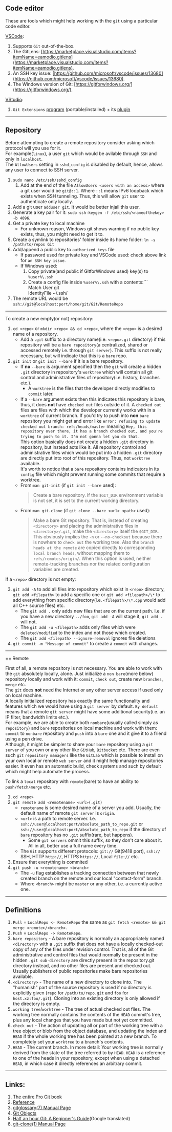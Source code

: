 ## Code editor

These are tools which might help working with the `git` using a particular code editor.

[VSCode](https://code.visualstudio.com/download):

1.  Supports `Git` out-of-the-box.
2.  The GitLens: [https://marketplace.visualstudio.com/items?itemName=eamodio.gitlens](https://marketplace.visualstudio.com/items?itemName=eamodio.gitlens).
3.  An SSH key issue: [https://github.com/microsoft/vscode/issues/13680](https://github.com/microsoft/vscode/issues/13680).
4.  The Windows version of Git: [https://gitforwindows.org/](https://gitforwindows.org/).

[VStudio](https://visualstudio.microsoft.com/vs/community/):

1.  `Git Extensions` [program](http://gitextensions.github.io/) (portable/installed) + its [plugin](https://marketplace.visualstudio.com/items?itemName=HenkWesthuis.GitExtensions)
* * *

## Repository

Before attempting to create a remote repository consider asking which protocol will you use for it.  
For example(`linux`), a user `git` which would be avilable through `SSH` and only in `localhost`.  
The `AllowUsers` setting in `sshd_config` is disabled by default, hence, allows any user to connect to SSH server.

1.  `sudo nano /etc/ssh/sshd_config`
    1.  Add at the end of the file `AllowUsers <users with an access>` where a git user would be `git@::1`. Where `::1` means IPv6 loopback which exists when SSH tunneling. Thus, this will allow `git` user to authenticate only locally.
2.  Add a git user `adduser git`. It would be better injail this user.
3.  Generate a key pair for it: `sudo ssh-keygen -f /etc/ssh/<nameofthekey> -b 4096`.
4.  Get a private key to local machine
    - For unknown reason, Windows git shows warning if no public key exists, thus, you might need to get it to.
5.  Create a symlink to repositories' folder inside its home folder: `ln -s /path/to/repos Git`
6.  Add/append a public key to `authorized_keys` file
    - If password used for private key and VSCode used: check above link for `an SSH key issue`.
    - If Windows used:
        1.  Copy private(and public if GitforWindows used) key(s) to `%user%\.ssh`
        2.  Create a config file inside `%user%\.ssh` with a contents:```  
            Match User git  
            IdentityFile ~/.ssh/
7.  The remote URL would be `ssh://git@localhost:port/home/git/Git/RemoteRepo`

* * *

To create a new empty(or not) repository:

1.	`cd <repo>` or `mkdir <repo> && cd <repo>`, where the `<repo>` is a desired name of a repository.
	* Add a `.git` suffix to a directory name(i.e. `<repo>.git` directory) if this repository will be a `bare repository`(a centralized, shared or accessed remotely i.e. through `git server`). This suffix is not really necessary, but will indicate that this is a `bare` repo.
2.	`git init` or `git init --bare` if it is a bare repository.
    - If **no** `--bare` is argument specified then the `git` will create a hidden `.git` directory in repository's `worktree` which will contain all git control and administrative files of repository(i.e. history, branches etc.).
    	- A `worktree` is the files that the developer directly modifies to `commit` later.
    - If a `--bare` argument exists then this indicates this repository is bare, thus, it does **not** have `checked out` files outside of it. A `checked out` files are files with which the developer currently works with in a `worktree` of current branch. If you'd try to push into **non** `bare` repository you might get and error like `error: refusing to update checked out branch: refs/heads/master` meaning `Hey, this repository over there, it has a branch checked out, and you're trying to push to it. I'm not gonna let you do that`.  
    This option basically does not create a hidden `.git` directory in repository, but instead acts like it. All repository control and administrative files which would be put into a hidden `.git` directory are directly put into root of this repository. Thus, not `worktree` available.  
    It's worth to notice that a `bare` repository contains indicators in its `config` file which might prevent running some commits that require a worktree.
    - From `man git-init` (if `git init --bare` used):
    	> Create a bare repository. If the `$GIT_DIR` environment variable is not set, it is set to the current working directory.
    - From `man git-clone` (if `git clone --bare <url> <path>` used):
    	> Make a bare Git repository. That is, instead of creating `<directory>` and placing the administrative files in `<directory>/.git`, make the `<directory>` itself the `$GIT_DIR`. This obviously implies the `-n` or `--no-checkout` because there is nowhere to `check out` the working tree. Also the `branch heads at the remote` are copied directly to corresponding `local branch heads`, without mapping them to `refs/remotes/origin/`. When this option is used, neither remote-tracking branches nor the related configuration variables are created.

If a `<repo>` directory is not empty:

3.  `git add -A` to add all files into repository which exist in `<repo>` directory, `git add <filepath>` to add a specific one or `git add <filepath>/\*` to add everything from specific directory(i.e. `<filepath>/\*.cpp` would add all C++ source files) etc.
    - The `git add .` only adds new files that are on the current path. I.e. if you have a new directory `../foo`, `git add -A` will stage it, `git add .` will not.
    - The `git add -u <filepath>` adds only files which were `deleted/modified` to the index and not those which created.
    - The `git add <filepath> --ignore-removal` ignores file deletions
4.  `git commit -m "Message of commit"` to create a `commit` with changes.

* * *

== Remote

First of all, a remote repository is not necessary. You are able to work with the `git` absolutely locally, alone. Just initialize a `non bare`(more below) repository locally and work with it: `commit`, `check out`, create new `branches`, `merge` etc.  
The `git` does **not** need the Internet or any other server access if used only on local machine.  
A locally initialized repository has exactly the same functionality and features which we would have using a `git server` by default. `By default` means that a remote `git server` might have some additional security(i.e. an IP filter, bandwidth limits etc.).  
For example, we are able to create both `nonbare`(usually called simply as `repository`) and `bare` repositories on local machine and work with them: `commit` to `nonbare` repository and `push` into a `bare` one and it give it to a friend using a pen drive.  
Although, it might be simpler to share your `bare` repository using a `git server` of you own or any other like `GitHub`, `Bitbucket` etc. There are even such `git` `repository managers` like the `GitLab` which is possible to install on your own local or remote `web server` and it might help manage repositories easier. It even has an automatic build, check systems and such by default which might help automate the process.

To link a `local` repository with `remote`(bare) to have an ability to `push/fetch/merge` etc.

1.  `cd <repo>`
2.  `git remote add <remotename> <url>(.git)`
    - `remotename` is some desired name of a server you add. Usually, the default name of remote `git server` is `origin`.
    - `<url>` is a path to remote server. I.e. `ssh://user@localhost:port/absolute_path_to_repo.git` or `ssh://user@localhost:port/absolute_path_to_repo` if the directory of `bare` repository has no `.git` suffix(rare, but happens).
        - Some `git servers` ommit this suffix, so they don't care about it. All in all, better use a full name every time.
    - The `Git` supports different protocols: `git://` Git(9418 port), `ssh://` SSH, HTTP `http://`, HTTPS `https://`, Local `file://` etc.
3.  Ensure that everything is commited
4.  `git push -u <remotename> <branch>`
    - The `-u` flag establishes a tracking connection between that newly created branch on the remote and our local "contact-form" branch.
    - Where `<branch>` might be `master` or any other, i.e. a currently active one.

* * *

## Definitions

1.  `Pull` = `LocalRepo <- RemoteRepo` the same as `git fetch <remote> && git merge <remote>/<branch>`.
2.  `Push` = `LocalRepo -> RemoteRepo`.
3.  `bare repository` \- A bare repository is normally an appropriately named `<directory>` with a `.git` suffix that does not have a locally checked-out copy of any of the files under revision control. That is, all of the Git administrative and control files that would normally be present in the hidden `.git sub-directory` are directly present in the repository.git directory instead, and no other files are present and checked out. Usually publishers of public repositories make bare repositories available.
4.  `<directory>` \- The name of a new directory to clone into. The "humanish" part of the source repository is used if no directory is explicitly given (`repo` for `/path/to/repo.git` and `foo` for `host.xz:foo/.git`). Cloning into an existing directory is only allowed if the directory is empty.
5.  `working tree`/`worktree` \- The tree of actual checked out files. The working tree normally contains the contents of the `HEAD` commit's tree, plus any local changes that you have made but not yet committed.
6.  `check out` \- The action of updating all or part of the working tree with a tree object or blob from the object database, and updating the index and `HEAD` if the whole working tree has been pointed at a new branch. To completely set your `worktree` to a branch's contents.
7.  `HEAD` \- The current branch. In more detail: Your working tree is normally derived from the state of the tree referred to by `HEAD`. `HEAD` is a reference to one of the heads in your repository, except when using a detached `HEAD`, in which case it directly references an arbitrary commit.

* * *

## Links:

1.  [The entire Pro Git book](https://git-scm.com/book)
2.  [Reference](https://git-scm.com/docs)
3.  [gitglossary(7) Manual Page](https://gitirc.eu/gitglossary.html)
4.  [Git Objects](https://git-scm.com/book/en/v2/Git-Internals-Git-Objects)
5.  [Half an hour Git: A Beginner's Guide](https://translate.google.com/translate?hl=&sl=ru&tl=en&u=https%3A%2F%2Fproglib.io%2Fp%2Fgit-for-half-an-hour)(Google translated)
6.  [git-clone(1) Manual Page](https://gitirc.eu/git-clone.html)
